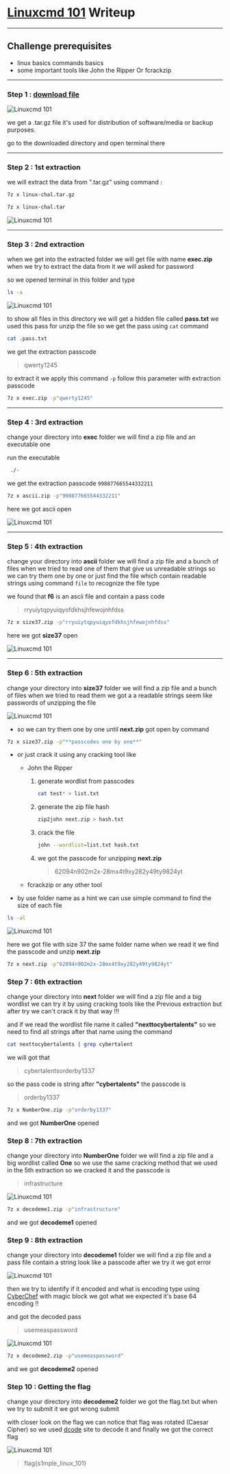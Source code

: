 # [Linuxcmd 101](https://cybertalents.com/challenges/forensics/linuxcmd-101) Writeup

---

## Challenge prerequisites

* linux basics commands basics
* some important tools like John the Ripper Or fcrackzip

---

### Step 1 : [download file](https://hubchallenges.s3-eu-west-1.amazonaws.com/Forensics/linux-chal.tar.gz)

![Linuxcmd 101](images/Linuxcmd_101_1.png "Linuxcmd 101")

we get a .tar.gz file it's used for distribution of software/media or backup purposes.

go to the downloaded directory and open terminal there

---

### Step 2 : 1st extraction

we will extract the data from ".tar.gz" using command :

```bash
7z x linux-chal.tar.gz
```

```bash
7z x linux-chal.tar
````

![Linuxcmd 101](..\images\Linuxcmd_101_2.png "Linuxcmd 101")

---

### Step 3 : 2nd extraction

when we get into the extracted folder we will get file with name **exec.zip**
when we try to extract the data from it we will asked for password

so we opened terminal in this folder and type

```bash
ls -a
```

![Linuxcmd 101](..\images\Linuxcmd_101_3.png "Linuxcmd 101")

to show all files in this directory we will get a hidden file called **pass.txt** we used this pass for unzip the file so we get the pass using ```cat``` command

```bash
cat .pass.txt
```

we get the extraction passcode
> qwerty1245

to extract it we apply this command ```-p``` follow this parameter with extraction passcode

```bash
7z x exec.zip -p"qwerty1245"
```

---

### Step 4 : 3rd extraction

change your directory into **exec** folder we will find a zip file and an executable one

run the executable

```bash
 ./- 
 ```

we get the extraction passcode
```998877665544332211```

```bash
7z x ascii.zip -p"998877665544332211"
```

here we got ascii open

![Linuxcmd 101](..\images\Linuxcmd_101_4.png "Linuxcmd 101")

---

### Step 5 : 4th extraction

change your directory into **ascii** folder we will find a zip file and a bunch of files when we tried to read one of them that give us unreadable strings so we can try them one by one or just find the file which contain readable strings using command ```file``` to recognize the file type

we found that **f6** is an ascii file and contain a pass code

>rryuiytqpyuiqyofdkhsjhfewojnhfdss

```bash
7z x size37.zip -p"rryuiytqpyuiqyofdkhsjhfewojnhfdss"
```

here we got **size37** open

![Linuxcmd 101](..\images\Linuxcmd_101_5.png "Linuxcmd 101")

---

### Step 6 : 5th extraction

change your directory into **size37** folder we will find a zip file and a bunch of files when we tried to read them we got a a readable strings seem like passwords of unzipping the file

![Linuxcmd 101](..\images\Linuxcmd_101_6.png "Linuxcmd 101")

* so we can try them one by one until **next.zip** got open by command

```bash
7z x size37.zip -p"**passcodes one by one**"
```

* or just crack it using any cracking tool like

  * John the Ripper
    1. generate wordlist from passcodes

        ```bash
        cat test* > list.txt
        ```

    2. generate the zip file hash

        ```bash
        zip2john next.zip > hash.txt
        ```

    3. crack the file

        ```bash
        john --wordlist=list.txt hash.txt

        ```

    4. we got the passcode for unzipping **next.zip**
        > 62094n902m2x-28mx4t9xy282y49ty9824yt

  * fcrackzip or any other tool

* by use folder name as a hint we can use simple command to find the size of each file

```bash
ls -al
````

![Linuxcmd 101](..\images\Linuxcmd_101_7.png "Linuxcmd 101")

here we got file with size 37 the same folder name when we read it we find the passcode and unzip **next.zip**

```bash
7z x next.zip -p"62094n902m2x-28mx4t9xy282y49ty9824yt"
```

### Step 7 : 6th extraction

change your directory into **next** folder we will find a zip file and a big wordlist we can try it by using cracking tools like the Previous extraction but after try we can't crack it by that way !!!

and if we read the wordlist file name it called **"nexttocybertalents"** so we need to find all strings after that name using the command

```bash
cat nexttocybertalents | grep cybertalent    
```

we will got that

> cybertalentsorderby1337

so the pass code is string after **"cybertalents"** the passcode is

>orderby1337

```bash
7z x NumberOne.zip -p"orderby1337"             
```

and we got **NumberOne** opened

### Step 8 : 7th extraction

change your directory into **NumberOne** folder we will find a zip file and a big wordlist called **One** so we use the same cracking method that we used in the 5th extraction so we cracked it and the passcode is

>infrastructure

![Linuxcmd 101](..\images\Linuxcmd_101_8.png "Linuxcmd 101")

```bash
7z x decodeme1.zip -p"infrastructure"
```

and we got **decodeme1** opened

### Step 9 : 8th extraction

change your directory into **decodeme1** folder we will find a zip file and a pass file contain a string look like a passcode after we try it we got error

![Linuxcmd 101](..\images\Linuxcmd_101_9.png "Linuxcmd 101")

then we try to identify if it encoded and what is encoding type using [CyberChef](https://gchq.github.io/CyberChef/ "CyberChef") with magic block we got what we expected it's base 64 encoding !!

and got the decoded pass
> usemeaspassword

![Linuxcmd 101](..\images\Linuxcmd_101_10.png "Linuxcmd 101")

```bash
7z x decodeme2.zip -p"usemeaspassword"
```

and we got **decodeme2** opened

### Step 10 : Getting the flag

change your directory into **decodeme2** folder we got the flag.txt but when we try to submit it we got wrong submit

with closer look on the flag we can notice that flag was rotated (Caesar Cipher) so we used [dcode](https://www.dcode.fr/caesar-cipher"dcode") site to decode it and finally we got the correct flag  

![Linuxcmd 101](..\images\Linuxcmd_101_11.png "Linuxcmd 101")

> flag{s1mple_linux_101}
